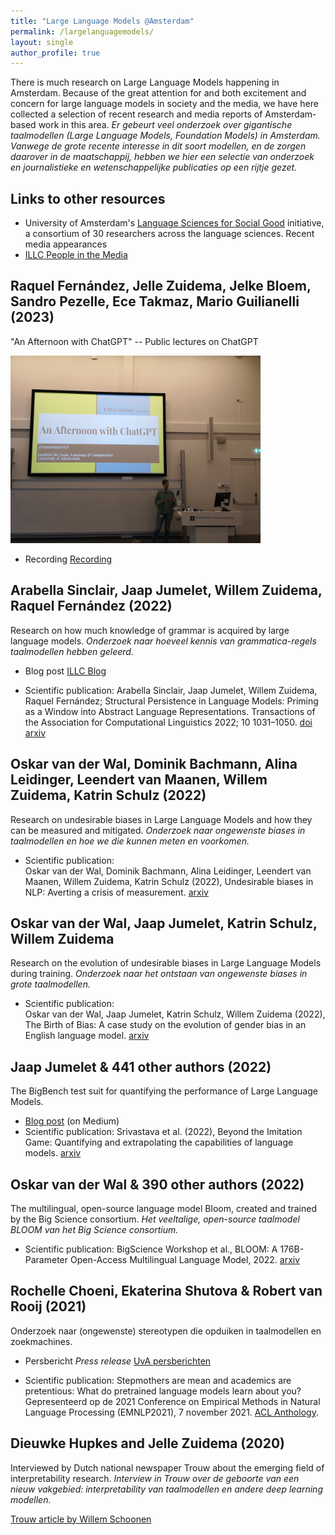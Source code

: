 ```yaml
---
title: "Large Language Models @Amsterdam"
permalink: /largelanguagemodels/
layout: single
author_profile: true
---
```


There is much research on Large Language Models happening in Amsterdam. Because of the great attention for and both excitement and concern for large language models in society and the media, we have here collected a selection of recent research and media reports of Amsterdam-based work in this area.
*Er gebeurt veel onderzoek over gigantische taalmodellen (Large Language Models, Foundation Models) in Amsterdam. Vanwege de grote recente interesse in dit soort modellen, en de zorgen daarover in de maatschappij, hebben we hier een selectie van onderzoek en journalistieke en wetenschappelijke publicaties op een rijtje gezet.*


## Links to other resources
- University of Amsterdam's [Language Sciences for Social Good](https://language-science.nl/) initiative, a consortium of 30 researchers across the language sciences. 
Recent media appearances
- [ILLC People in the Media](https://www.illc.uva.nl/Media/In-the-media/current/)

## Raquel Fernández, Jelle Zuidema, Jelke Bloem, Sandro Pezelle, Ece Takmaz, Mario Guilianelli (2023)
"An Afternoon with ChatGPT" -- Public lectures on ChatGPT

<img src="../assets/images/anafternoonwithchatgpt1.jpg" alt="anafternoonwithchatgpt1" width="400"/>

- Recording
[Recording](https://webcolleges.uva.nl/Mediasite/Play/03f5830f6e804ad68e9ec8ba6612d8d81d)

## Arabella Sinclair, Jaap Jumelet, Willem Zuidema, Raquel Fernández (2022)
Research on how much knowledge of grammar is acquired by large language models.
*Onderzoek naar hoeveel kennis van grammatica-regels taalmodellen hebben geleerd.*

- Blog post 
[ILLC Blog](https://resources.illc.uva.nl/illc-blog/probing-by-priming-what-do-large-language-models-know-about-grammar/)

- Scientific publication: 
Arabella Sinclair, Jaap Jumelet, Willem Zuidema, Raquel Fernández; Structural Persistence in Language Models: Priming as a Window into Abstract Language Representations. Transactions of the Association for Computational Linguistics 2022; 10 1031–1050. [doi](https://doi.org/10.1162/tacl_a_00504) [arxiv](https://arxiv.org/abs/2109.14989)


## Oskar van der Wal, Dominik Bachmann, Alina Leidinger, Leendert van Maanen, Willem Zuidema, Katrin Schulz (2022)
Research on undesirable biases in Large Language Models and how they can be measured and mitigated.
*Onderzoek naar ongewenste biases in taalmodellen en hoe we die kunnen meten en voorkomen.*

- Scientific publication:  
Oskar van der Wal, Dominik Bachmann, Alina Leidinger, Leendert van Maanen, Willem Zuidema, Katrin Schulz (2022), Undesirable biases in NLP: Averting a crisis of measurement. [arxiv](https://arxiv.org/abs/2211.13709)


## Oskar van der Wal, Jaap Jumelet, Katrin Schulz, Willem Zuidema 
Research on the evolution of undesirable biases in Large Language Models during training.
*Onderzoek naar het ontstaan van ongewenste biases in grote taalmodellen.*

- Scientific publication:  
Oskar van der Wal, Jaap Jumelet, Katrin Schulz, Willem Zuidema (2022), The Birth of Bias: A case study on the evolution of gender bias in an English language model. [arxiv](https://arxiv.org/abs/2207.10245)

## Jaap Jumelet & 441 other authors (2022)
The BigBench test suit for quantifying the performance of Large Language Models.

- [Blog post](https://medium.com/syncedreview/444-authors-from-132-institutions-release-big-bench-a-204-task-extremely-difficult-and-diverse-4633ec6e741e) (on Medium)
- Scientific publication:
Srivastava et al. (2022), Beyond the Imitation Game: Quantifying and extrapolating the capabilities of language models. [arxiv](https://arxiv.org/abs/2206.04615)

## Oskar van der Wal & 390 other authors (2022)
The multilingual, open-source language model Bloom, created and trained by the Big Science consortium.
*Het veeltalige, open-source taalmodel BLOOM van het Big Science consortium.*

- Scientific publication: 
BigScience Workshop et al., BLOOM: A 176B-Parameter Open-Access Multilingual Language Model, 2022.
[arxiv](https://arxiv.org/abs/2211.05100)


## Rochelle Choeni, Ekaterina Shutova & Robert van Rooij (2021) 
Onderzoek naar (ongewenste) stereotypen die opduiken in taalmodellen en zoekmachines.

- Persbericht *Press release*
[UvA persberichten](https://www.uva.nl/content/nieuws/persberichten/2021/11/welke-stereotypen-zitten-ingebakken-in-ai-taalmodellen.html?origin=8geT2goFTZSNjbHsS7pkaQ)

- Scientific publication: 
Stepmothers are mean and academics are pretentious: What do pretrained language models learn about you? Gepresenteerd op de 2021 Conference on Empirical Methods in Natural Language Processing (EMNLP2021), 7 november 2021. [ACL Anthology](https://aclanthology.org/2021.emnlp-main.111/).

## Dieuwke Hupkes and Jelle Zuidema (2020)
Interviewed by Dutch national newspaper Trouw about the emerging field of interpretability research.
*Interview in Trouw over de geboorte van een nieuw vakgebied: interpretability van taalmodellen en andere deep learning modellen.*

[Trouw article by Willem Schoonen](https://dieuwkehupkes.nl/Trouw-29-08-2020-article.pdf)
